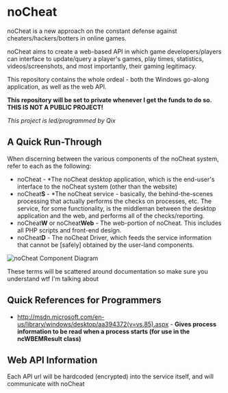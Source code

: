 noCheat
=======
noCheat is a new approach on the constant defense against cheaters/hackers/botters in online games.

noCheat aims to create a web-based API in which game developers/players can interface to update/query a player's games, play times, statistics, videos/screenshots, and most importantly, their gaming legitimacy.

This repository contains the whole ordeal - both the Windows go-along application, as well as the web API.

**This repository will be set to private whenever I get the funds to do so. THIS IS NOT A PUBLIC PROJECT!**

*This project is led/programmed by Qix*


A Quick Run-Through
-------------------
When discerning between the various components of the noCheat system, refer to each as the following:
* noCheat - *The noCheat desktop application, which is the end-user's interface to the noCheat system (other than the website)
* noCheat**S** - *The noCheat service - basically, the behind-the-scenes processing that actually performs the checks on processes, etc. The service, for some functionality, is the middleman between the desktop application and the web, and performs all of the checks/reporting.
* noCheat**W** or noCheat**Web** - The web-portion of noCheat. This includes all PHP scripts and front-end design.
* noCheat**D** - The noCheat Driver, which feeds the service information that cannot be [safely] obtained by the user-land components.

![noCheat Component Diagram](https://github.com/Qix-/noCheat/raw/master/Resources/ComponentDiagram.png)

These terms will be scattered around documentation so make sure you understand wtf I'm talking about

Quick References for Programmers
--------------------------------
* http://msdn.microsoft.com/en-us/library/windows/desktop/aa394372(v=vs.85).aspx - **Gives process information to be read when a process starts (for use in the ncWBEMResult class)**


Web API Information
-------------------
Each API url will be hardcoded (encrypted) into the service itself, and will communicate with noCheat
